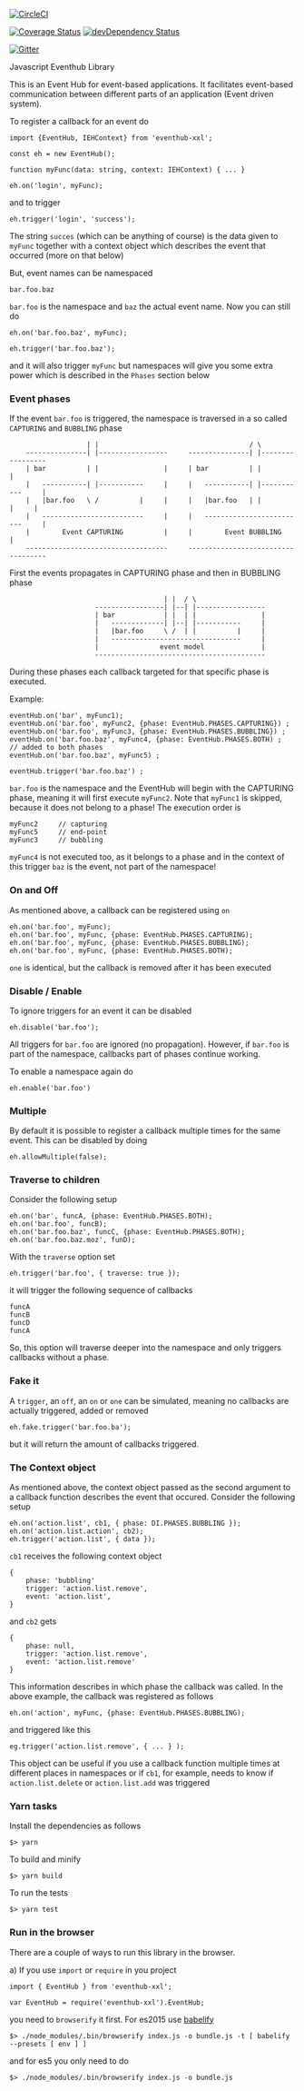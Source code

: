 [![CircleCI][circleci-img]][circleci-url]

[![Coverage Status][coveralls-url]][coveralls-image] [![devDependency Status][depstat-dev-image]][depstat-dev-url] 

[![Gitter](https://badges.gitter.im/Join%20Chat.svg)](https://gitter.im/scaljeri/javascript-eventhub?utm_source=badge&utm_medium=badge&utm_campaign=pr-badge)

Javascript Eventhub Library 

This is an Event Hub for event-based applications. It facilitates event-based communication between different 
parts of an application (Event driven system). 

To register a callback for an event do

    import {EventHub, IEHContext} from 'eventhub-xxl';
    
    const eh = new EventHub();

    function myFunc(data: string, context: IEHContext) { ... }
    
    eh.on('login', myFunc);
    
and to trigger

    eh.trigger('login', 'success');
    
The string `succes` (which can be anything of course) is the data given to `myFunc` together with a context object which describes the event that occurred (more on that below) 

But, event names can be namespaced
  
    bar.foo.baz
    
`bar.foo` is the namespace and `baz` the actual event name. Now you can still do

    eh.on('bar.foo.baz', myFunc);
    
    eh.trigger('bar.foo.baz');
    
and it will also trigger `myFunc` but namespaces will give you some extra power which is described in the `Phases` section below
    
### Event phases
If the event `bar.foo` is triggered, the namespace is traversed in a so called `CAPTURING` and `BUBBLING` phase

                       | |                                     / \
        ---------------| |-----------------     ---------------| |-----------------
        | bar          | |                |     | bar          | |                |
        |   -----------| |-----------     |     |   -----------| |-----------     |
        |   |bar.foo   \ /          |     |     |   |bar.foo   | |          |     |
        |   -------------------------     |     |   -------------------------     |
        |        Event CAPTURING          |     |        Event BUBBLING           |
        -----------------------------------     -----------------------------------
                     
First the events propagates in CAPTURING phase and then in BUBBLING phase
                       
                                          | |  / \
                         -----------------| |--| |-----------------
                         | bar            | |  | |                |
                         |   -------------| |--| |-----------     |
                         |   |bar.foo     \ /  | |          |     |
                         |   --------------------------------     |
                         |               event model              |
                         ------------------------------------------
                      
During these phases each callback targeted for that specific phase is executed.

Example:

    eventHub.on('bar', myFunc1);                                            
    eventHub.on('bar.foo', myFunc2, {phase: EventHub.PHASES.CAPTURING}) ;  
    eventHub.on('bar.foo', myFunc3, {phase: EventHub.PHASES.BUBBLING}) ;  
    eventHub.on('bar.foo.baz', myFunc4, {phase: EventHub.PHASES.BOTH) ;  // added to both phases
    eventHub.on('bar.foo.baz', myFunc5) ;                                    
    
    eventHub.trigger('bar.foo.baz') ; 
  
`bar.foo` is the namespace and the EventHub will begin with the CAPTURING phase, meaning it will first execute
`myFunc2`. Note that `myFunc1` is skipped, because it does not belong to a phase! The execution order is

    myFunc2     // capturing 
    myFunc5     // end-point
    myFunc3     // bubbling
    
`myFunc4` is not executed too, as it belongs to a phase and in the context of this trigger `baz` is the event, not part of the namespace!

### On and Off
As mentioned above, a callback can be registered using `on`

    eh.on('bar.foo', myFunc);
    eh.on('bar.foo', myFunc, {phase: EventHub.PHASES.CAPTURING);
    eh.on('bar.foo', myFunc, {phase: EventHub.PHASES.BUBBLING);
    eh.on('bar.foo', myFunc, {phase: EventHub.PHASES.BOTH);
    
`one` is identical, but the callback is removed after it has been executed

### Disable / Enable
To ignore triggers for an event it can be disabled

    eh.disable('bar.foo');

All triggers for `bar.foo` are ignored (no propagation). However, if `bar.foo` is part of 
the namespace, callbacks part of phases continue working.

To enable a namespace again do

    eh.enable('bar.foo')
    
### Multiple
By default it is possible to register a callback multiple times for the same event. 
This can be disabled by doing

    eh.allowMultiple(false);
    
### Traverse to children
Consider the following setup

    eh.on('bar', funcA, {phase: EventHub.PHASES.BOTH);
    eh.on('bar.foo', funcB);
    eh.on('bar.foo.baz', funcC, {phase: EventHub.PHASES.BOTH);
    eh.on('bar.foo.baz.moz', funD);
    
With the `traverse` option set

    eh.trigger('bar.foo', { traverse: true });
    
it will trigger the following sequence of callbacks

    funcA
    funcB
    funcD
    funcA
    
So, this option will traverse deeper into the namespace and only triggers callbacks without a phase.

### Fake it
A `trigger`, an `off`, an `on` or `one` can be simulated, meaning no callbacks are actually triggered,
added or removed

    eh.fake.trigger('bar.foo.ba'); 
    
but it will return the amount of callbacks triggered.

### The Context object 
As mentioned above, the context object passed as the second argument to a callback function describes the event that occured. Consider the following setup

    eh.on('action.list', cb1, { phase: DI.PHASES.BUBBLING });
    eh.on('action.list.action', cb2);
    eh.trigger('action.list', { data });

`cb1` receives the following context object

    {
        phase: 'bubbling'
        trigger: 'action.list.remove',
        event: 'action.list',
    }

and `cb2` gets

    {
        phase: null,
        trigger: 'action.list.remove',
        event: 'action.list.remove'
    }



This information describes in which phase the callback was called. In the above example, the callback was registered as follows

    eh.on('action', myFunc, {phase: EventHub.PHASES.BUBBLING);

and triggered like this

    eg.trigger('action.list.remove', { ... } );

This object can be useful if you use a callback function multiple times at different places in namespaces or if `cb1`, for example, needs to know if `action.list.delete` or `action.list.add` was triggered

### Yarn tasks ###

Install the dependencies as follows

    $> yarn

To build and minify

    $> yarn build
    
To run the tests

    $> yarn test
    
### Run in the browser
There are a couple of ways to run this library in the browser. 

  a) If you use `import` or `require` in you project
  
    import { EventHub } from 'eventhub-xxl';
   
    var EventHub = require('eventhub-xxl').EventHub;
   
   you need to `browserify` it first. For es2015 use [babelify](https://github.com/babel/babelify) 
   
    $> ./node_modules/.bin/browserify index.js -o bundle.js -t [ babelify --presets [ env ] ]
    
  and for es5 you only need to do
  
    $> ./node_modules/.bin/browserify index.js -o bundle.js
    
[travis-url]: https://travis-ci.org/scaljeri/eventhub-xxl.png
[travis-image]: https://travis-ci.org/scaljeri/eventhub-xxl

[coveralls-url]: https://coveralls.io/repos/scaljeri/eventhub-xxl/badge.svg
[coveralls-image]: https://coveralls.io/github/scaljeri/eventhub-xxl?branch=master

[depstat-url]: https://david-dm.org/scaljeri/eventhub-xxl
[depstat-image]: https://david-dm.org/scaljeri/eventhub-xxl.svg

[depstat-dev-url]: https://david-dm.org/scaljeri/eventhub-xxl#info=devDependencies
[depstat-dev-image]: https://david-dm.org/scaljeri/eventhub-xxl/dev-status.svg

[circleci-img]: https://circleci.com/gh/scaljeri/eventhub-xxl/tree/master.svg?style=svg
[circleci-url]: https://circleci.com/gh/scaljeri/eventhub-xxl/tree/master
